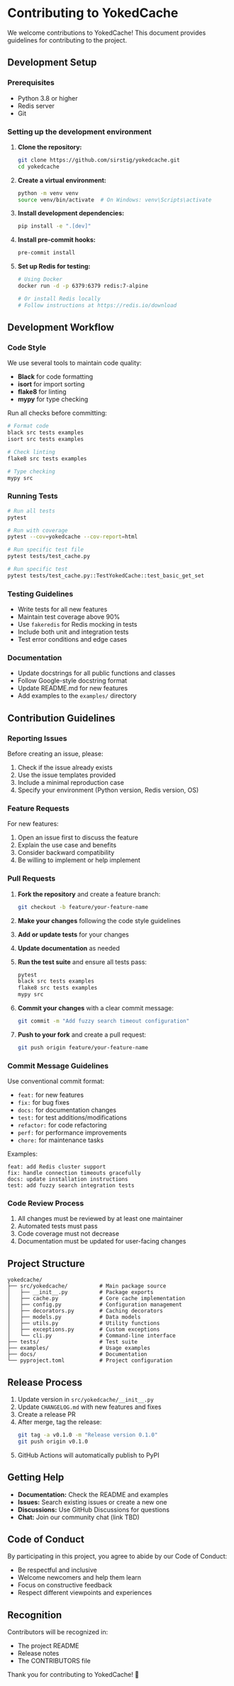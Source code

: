 # Contributing to YokedCache

We welcome contributions to YokedCache! This document provides guidelines for contributing to the project.

## Development Setup

### Prerequisites

- Python 3.8 or higher
- Redis server
- Git

### Setting up the development environment

1. **Clone the repository:**
   ```bash
   git clone https://github.com/sirstig/yokedcache.git
   cd yokedcache
   ```

2. **Create a virtual environment:**
   ```bash
   python -m venv venv
   source venv/bin/activate  # On Windows: venv\Scripts\activate
   ```

3. **Install development dependencies:**
   ```bash
   pip install -e ".[dev]"
   ```

4. **Install pre-commit hooks:**
   ```bash
   pre-commit install
   ```

5. **Set up Redis for testing:**
   ```bash
   # Using Docker
   docker run -d -p 6379:6379 redis:7-alpine
   
   # Or install Redis locally
   # Follow instructions at https://redis.io/download
   ```

## Development Workflow

### Code Style

We use several tools to maintain code quality:

- **Black** for code formatting
- **isort** for import sorting
- **flake8** for linting
- **mypy** for type checking

Run all checks before committing:

```bash
# Format code
black src tests examples
isort src tests examples

# Check linting
flake8 src tests examples

# Type checking
mypy src
```

### Running Tests

```bash
# Run all tests
pytest

# Run with coverage
pytest --cov=yokedcache --cov-report=html

# Run specific test file
pytest tests/test_cache.py

# Run specific test
pytest tests/test_cache.py::TestYokedCache::test_basic_get_set
```

### Testing Guidelines

- Write tests for all new features
- Maintain test coverage above 90%
- Use `fakeredis` for Redis mocking in tests
- Include both unit and integration tests
- Test error conditions and edge cases

### Documentation

- Update docstrings for all public functions and classes
- Follow Google-style docstring format
- Update README.md for new features
- Add examples to the `examples/` directory

## Contribution Guidelines

### Reporting Issues

Before creating an issue, please:

1. Check if the issue already exists
2. Use the issue templates provided
3. Include a minimal reproduction case
4. Specify your environment (Python version, Redis version, OS)

### Feature Requests

For new features:

1. Open an issue first to discuss the feature
2. Explain the use case and benefits
3. Consider backward compatibility
4. Be willing to implement or help implement

### Pull Requests

1. **Fork the repository** and create a feature branch:
   ```bash
   git checkout -b feature/your-feature-name
   ```

2. **Make your changes** following the code style guidelines

3. **Add or update tests** for your changes

4. **Update documentation** as needed

5. **Run the test suite** and ensure all tests pass:
   ```bash
   pytest
   black src tests examples
   flake8 src tests examples
   mypy src
   ```

6. **Commit your changes** with a clear commit message:
   ```bash
   git commit -m "Add fuzzy search timeout configuration"
   ```

7. **Push to your fork** and create a pull request:
   ```bash
   git push origin feature/your-feature-name
   ```

### Commit Message Guidelines

Use conventional commit format:

- `feat:` for new features
- `fix:` for bug fixes
- `docs:` for documentation changes
- `test:` for test additions/modifications
- `refactor:` for code refactoring
- `perf:` for performance improvements
- `chore:` for maintenance tasks

Examples:
```
feat: add Redis cluster support
fix: handle connection timeouts gracefully
docs: update installation instructions
test: add fuzzy search integration tests
```

### Code Review Process

1. All changes must be reviewed by at least one maintainer
2. Automated tests must pass
3. Code coverage must not decrease
4. Documentation must be updated for user-facing changes

## Project Structure

```
yokedcache/
├── src/yokedcache/          # Main package source
│   ├── __init__.py          # Package exports
│   ├── cache.py             # Core cache implementation
│   ├── config.py            # Configuration management
│   ├── decorators.py        # Caching decorators
│   ├── models.py            # Data models
│   ├── utils.py             # Utility functions
│   ├── exceptions.py        # Custom exceptions
│   └── cli.py               # Command-line interface
├── tests/                   # Test suite
├── examples/                # Usage examples
├── docs/                    # Documentation
└── pyproject.toml           # Project configuration
```

## Release Process

1. Update version in `src/yokedcache/__init__.py`
2. Update `CHANGELOG.md` with new features and fixes
3. Create a release PR
4. After merge, tag the release:
   ```bash
   git tag -a v0.1.0 -m "Release version 0.1.0"
   git push origin v0.1.0
   ```
5. GitHub Actions will automatically publish to PyPI

## Getting Help

- **Documentation:** Check the README and examples
- **Issues:** Search existing issues or create a new one
- **Discussions:** Use GitHub Discussions for questions
- **Chat:** Join our community chat (link TBD)

## Code of Conduct

By participating in this project, you agree to abide by our Code of Conduct:

- Be respectful and inclusive
- Welcome newcomers and help them learn
- Focus on constructive feedback
- Respect different viewpoints and experiences

## Recognition

Contributors will be recognized in:

- The project README
- Release notes
- The CONTRIBUTORS file

Thank you for contributing to YokedCache! 🚀
